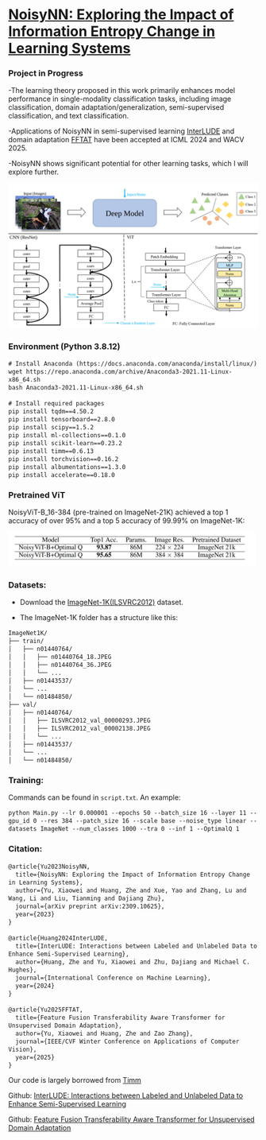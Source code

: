 # [NoisyNN: Exploring the Impact of Information Entropy Change in Learning Systems](https://arxiv.org/pdf/2309.10625)

### Project in Progress
-The learning theory proposed in this work primarily enhances model performance in single-modality classification tasks, including image classification, domain adaptation/generalization, semi-supervised classification, and text classification.

-Applications of NoisyNN in semi-supervised learning [InterLUDE](https://arxiv.org/pdf/2403.10658) and domain adaptation [FFTAT](https://arxiv.org/pdf/2411.07794v1) have been accepted at ICML 2024 and WACV 2025. 

-NoisyNN shows significant potential for other learning tasks, which I will explore further.

<p align="left"> 
<img width="800" src="https://github.com/Shawey94/NoisyNN/blob/main/NoisyNNMethod.png">
</p>

### Environment (Python 3.8.12)
```
# Install Anaconda (https://docs.anaconda.com/anaconda/install/linux/)
wget https://repo.anaconda.com/archive/Anaconda3-2021.11-Linux-x86_64.sh
bash Anaconda3-2021.11-Linux-x86_64.sh

# Install required packages
pip install tqdm==4.50.2
pip install tensorboard==2.8.0
pip install scipy==1.5.2
pip install ml-collections==0.1.0
pip install scikit-learn==0.23.2
pip install timm==0.6.13
pip install torchvision==0.16.2
pip install albumentations==1.3.0
pip install accelerate==0.18.0
```

### Pretrained ViT
NoisyViT-B_16-384 (pre-trained on ImageNet-21K) achieved a top 1 accuracy of over 95% and a top 5 accuracy of 99.99% on ImageNet-1K:
<p align="left"> 
<img width="500" src="https://github.com/Shawey94/NoisyNN/blob/main/ResImageNet.png">
</p>

### Datasets:

- Download the [ImageNet-1K(ILSVRC2012)](https://www.image-net.org/download.php) dataset.

- The ImageNet-1K folder has a structure like this:

```
ImageNet1K/
├── train/
│   ├── n01440764/
│   │   ├── n01440764_18.JPEG
│   │   ├── n01440764_36.JPEG
│   │   └── ...
│   ├── n01443537/
│   └── ...
│   └── n01484850/
├── val/
│   ├── n01440764/
│   │   ├── ILSVRC2012_val_00000293.JPEG
│   │   ├── ILSVRC2012_val_00002138.JPEG
│   │   └── ...
│   ├── n01443537/
│   └── ...
│   └── n01484850/
```

### Training:

Commands can be found in `script.txt`. An example:
```
python Main.py --lr 0.000001 --epochs 50 --batch_size 16 --layer 11 --gpu_id 0 --res 384 --patch_size 16 --scale base --noise_type linear --datasets ImageNet --num_classes 1000 --tra 0 --inf 1 --OptimalQ 1
```

### Citation:
```
@article{Yu2023NoisyNN,
  title={NoisyNN: Exploring the Impact of Information Entropy Change in Learning Systems},
  author={Yu, Xiaowei and Huang, Zhe and Xue, Yao and Zhang, Lu and Wang, Li and Liu, Tianming and Dajiang Zhu},
  journal={arXiv preprint arXiv:2309.10625},
  year={2023}
}

@article{Huang2024InterLUDE,
  title={InterLUDE: Interactions between Labeled and Unlabeled Data to Enhance Semi-Supervised Learning},
  author={Huang, Zhe and Yu, Xiaowei and Zhu, Dajiang and Michael C. Hughes},
  journal={International Conference on Machine Learning},
  year={2024}
}

@article{Yu2025FFTAT,
  title={Feature Fusion Transferability Aware Transformer for Unsupervised Domain Adaptation},
  author={Yu, Xiaowei and Huang, Zhe and Zao Zhang},
  journal={IEEE/CVF Winter Conference on Applications of Computer Vision},
  year={2025}
}
```
Our code is largely borrowed from [Timm](https://github.com/huggingface/pytorch-image-models/tree/main/timm)

Github: [InterLUDE: Interactions between Labeled and Unlabeled Data to Enhance Semi-Supervised Learning](https://github.com/tufts-ml/InterLUDE)

Github: [Feature Fusion Transferability Aware Transformer for Unsupervised Domain Adaptation](https://github.com/Shawey94/WACV2025-FFTAT)
